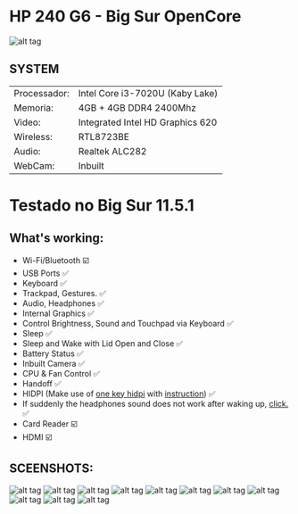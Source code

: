 # HP 240 G6 -  Big Sur OpenCore 

![alt tag](https://ssl-product-images.www8-hp.com/digmedialib/prodimg/lowres/c05532838.png "HP-240-G6")​

## SYSTEM

|||
|----------------|------------------------------------------------------------|
|Processador:| Intel Core i3-7020U (Kaby Lake) |
|Memoria:          |4GB + 4GB DDR4 2400Mhz  |         
|Video:         |Integrated Intel HD Graphics 620  |
|Wireless:          |RTL8723BE  |
|Audio:        |Realtek ALC282 |
|WebCam:          |Inbuilt  |

# Testado no Big Sur 11.5.1

## What's working:
  - Wi-Fi/Bluetooth :ballot_box_with_check:	
  - USB Ports :white_check_mark:
  - Keyboard :white_check_mark:
  - Trackpad, Gestures. :white_check_mark:
  - Audio, Headphones :white_check_mark:
  - Internal Graphics :white_check_mark:
  - Control Brightness, Sound and Touchpad via Keyboard :white_check_mark:
  - Sleep :white_check_mark:
  - Sleep and Wake with Lid Open and Close :white_check_mark:
  - Battery Status :white_check_mark:
  - Inbuilt Camera :white_check_mark:
  - CPU & Fan Control :white_check_mark:
  - Handoff :white_check_mark:
  - HIDPI (Make use of [one key hidpi](https://github.com/xzhih/one-key-hidpi "") with [instruction](https://github.com/xzhih/one-key-hidpi/issues/138 "")) :white_check_mark:
  - If suddenly the headphones sound does not work after waking up, [click.](https://drive.google.com/file/d/1CZtY2bfnIAD0Rcoczf5b9F2TR8YYlhZc/view?usp=sharing"") :white_check_mark:
  - Card Reader :ballot_box_with_check:
  - HDMI :ballot_box_with_check:


## SCEENSHOTS:
![alt tag](https://i.ibb.co/Sf6wDQ4/2020-09-06-20-26-03.png "Lenovo s340")​
![alt tag](https://i.ibb.co/Gn9V3Bv/2020-09-06-15-43-19.png "Lenovo s340")​
![alt tag](https://i.ibb.co/yV2Bm52/2020-09-06-15-31-36.png "Lenovo s340")​
![alt tag](https://i.ibb.co/qYw7wxc/2020-09-12-16-41-27.png "Lenovo s540")​
![alt tag](https://i.ibb.co/F638wS9/2020-09-20-15-50-50.png "Lenovo s540")​
![alt tag](https://i.ibb.co/D81QLPN/2020-09-20-15-50-03.png "Lenovo s540")​
![alt tag](https://i.ibb.co/1G9LWqy/2020-09-12-16-32-25.png "Lenovo s540")​
![alt tag](https://i.ibb.co/vXngzVJ/2020-09-12-16-45-54.png "Lenovo s540")​
![alt tag](https://i.ibb.co/SwCYHfc/2020-09-06-20-25-12.png "Lenovo s340")​
![alt tag](https://i.ibb.co/4Trqj3x/2020-09-08-18-33-51.png "Lenovo s540")​
![alt tag](https://i.ibb.co/PFBLX0J/2020-09-20-16-01-11.png "Lenovo s540")​




